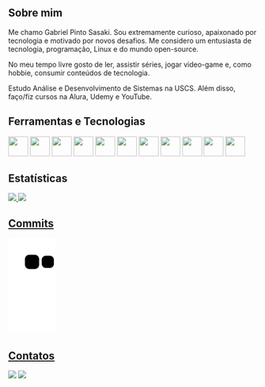 ## Sobre mim
Me chamo Gabriel Pinto Sasaki. Sou extremamente curioso, apaixonado por tecnologia e motivado por novos desafios. Me considero um entusiasta de tecnologia, programação, Linux e do mundo open-source.

No meu tempo livre gosto de ler, assistir séries, jogar video-game e, como hobbie, consumir conteúdos de tecnologia.

Estudo Análise e Desenvolvimento de Sistemas na USCS. Além disso, faço/fiz cursos na Alura, Udemy e YouTube.

## Ferramentas e Tecnologias
<img src="https://cdn.jsdelivr.net/gh/devicons/devicon/icons/java/java-original-wordmark.svg" height=40px width=40px />  <img src="https://cdn.jsdelivr.net/gh/devicons/devicon/icons/csharp/csharp-original.svg" height=40px width=40px />  <img src="https://cdn.jsdelivr.net/gh/devicons/devicon/icons/html5/html5-original-wordmark.svg" height=40px width=40px /> <img src="https://cdn.jsdelivr.net/gh/devicons/devicon/icons/python/python-original.svg" height=40px width=40px /> <img src="https://cdn.jsdelivr.net/gh/devicons/devicon/icons/css3/css3-original-wordmark.svg" height=40px width=40px />  <img src="https://cdn.jsdelivr.net/gh/devicons/devicon/icons/javascript/javascript-original.svg" height=40px width=40px />  <img src="https://cdn.jsdelivr.net/gh/devicons/devicon/icons/typescript/typescript-original.svg" height=40px width=40px />  <img src="https://cdn.jsdelivr.net/gh/devicons/devicon/icons/angularjs/angularjs-original.svg" height=40px width=40px />  <img src="https://cdn.jsdelivr.net/gh/devicons/devicon/icons/docker/docker-original-wordmark.svg" height=40px width=40px />  <img src="https://cdn.jsdelivr.net/gh/devicons/devicon/icons/linux/linux-original.svg" height=40px width=40px />  <img src="https://cdn.jsdelivr.net/gh/devicons/devicon/icons/git/git-original-wordmark.svg" height=40px width=40px />

## Estatísticas
<div>
  <a href="https://github.com/Gabriel-Sasaki">
  <img height="180em" src="https://readme-stats.jonas-bernard.dev/api/top-langs/?username=Gabriel-Sasaki&layout=compact&langs_count=7&theme=dracula"/>
  <img height="180em" src="https://readme-stats.jonas-bernard.dev/api?username=Gabriel-Sasaki&show_icons=true&theme=dracula&include_all_commits=true&count_private=true"/>
</div>

## Commits
![Snake animation](https://github.com/Gabriel-Sasaki/Gabriel-Sasaki/blob/output/github-contribution-grid-snake.svg)

## Contatos
<div>
<a href = "mailto:gabriel.sasaki@yahoo.com"><img src="https://img.shields.io/badge/Yahoo-5D04D9?style=for-the-badge&logo=yahoo&logoColor=white" target="_blank"></a>
<a href="https://www.linkedin.com/in/gabriel-pinto-sasaki" target="_blank"><img src="https://img.shields.io/badge/-LinkedIn-%230077B5?style=for-the-badge&logo=linkedin&logoColor=white" target="_blank"></a>   
</div>
